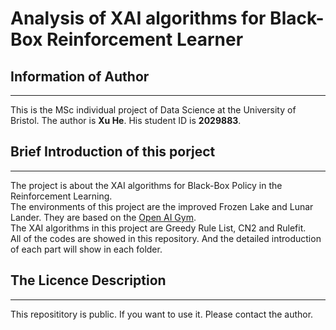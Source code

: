 # Analysis of XAI algorithms for Black-Box Reinforcement Learner

## Information of Author
------------------------------------------------------------------------------------------------------------------------------------
This is the MSc individual project of Data Science at the University of Bristol. The author is **Xu He**. His student ID is **2029883**.

## Brief Introduction of this porject
------------------------------------------------------------------------------------------------------------------------------------
The project is about the XAI algorithms for Black-Box Policy in the Reinforcement Learning.  
The environments of this project are the improved Frozen Lake and Lunar Lander. They are based on the [Open AI Gym](https://github.com/openai/gym.git).  
The XAI algorithms in this project are Greedy Rule List, CN2 and Rulefit.  
All of the codes are showed in this repository. And the detailed introduction of each part will show in each folder.  

## The Licence Description
------------------------------------------------------------------------------------------------------------------------------------
This reposititory is public. If you want to use it. Please contact the author.

